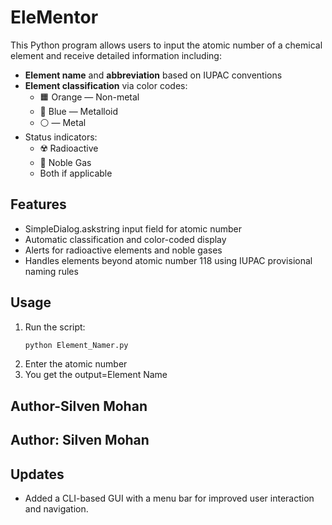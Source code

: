 
# EleMentor

This Python program allows users to input the atomic number of a chemical element and receive detailed information including:

- **Element name** and **abbreviation** based on IUPAC conventions
- **Element classification** via color codes:
  - 🟧 Orange — Non-metal
  - 🔵 Blue — Metalloid
  - ⚪ — Metal
- Status indicators:
  - ☢️ Radioactive
  - 🧪 Noble Gas
  - Both if applicable

## Features

- SimpleDialog.askstring input field for atomic number
- Automatic classification and color-coded display
- Alerts for radioactive elements and noble gases
- Handles elements beyond atomic number 118 using IUPAC provisional naming rules

## Usage

1. Run the script:
   ```bash
   python Element_Namer.py
   ```
2. Enter the atomic number
3. You get the output=Element Name


## Author-Silven Mohan


## Author: Silven Mohan

## Updates
- Added a CLI-based GUI with a menu bar for improved user interaction and navigation.
